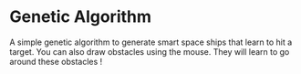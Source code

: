 # Genetic Algorithm

A simple genetic algorithm to generate smart space ships that learn to hit a target.
You can also draw obstacles using the mouse. They will learn to go around these obstacles !
